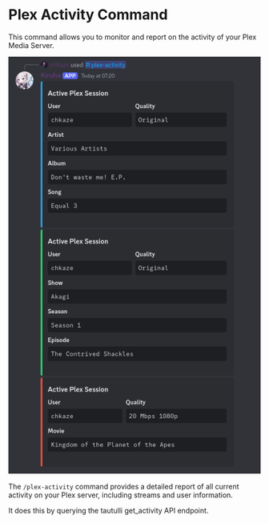 # Plex Activity Command

This command allows you to monitor and report on the activity of your Plex Media Server.

![Plex Activity Screenshot](/haruki/images/plex-activity.png)

The `/plex-activity` command provides a detailed report of all current activity on your Plex server, including streams
and user information.

It does this by querying the tautulli get_activity API endpoint.